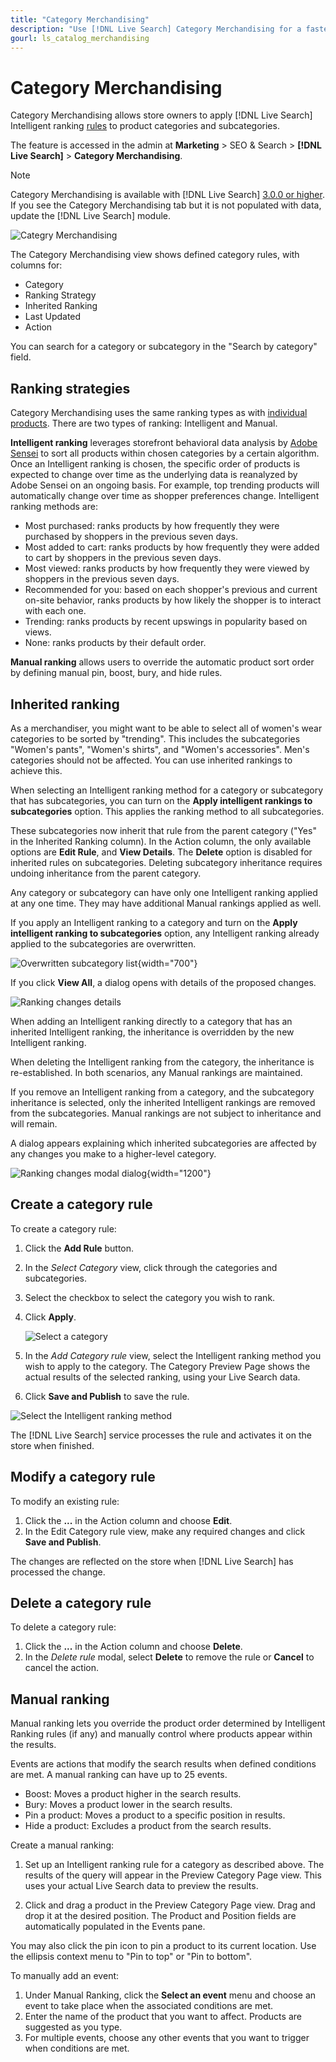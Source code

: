 ```yaml
---
title: "Category Merchandising"
description: "Use [!DNL Live Search] Category Merchandising for a faster shopping experience."
gourl: ls_catalog_merchandising
---
```


# Category Merchandising

Category Merchandising allows store owners to apply [!DNL Live Search] Intelligent ranking [rules](rules.md) to product categories and subcategories.

The feature is accessed in the admin at **Marketing** > SEO & Search > **[!DNL Live Search]** > **Category Merchandising**.

>[!NOTE]
>
>Category Merchandising is available with [!DNL Live Search] [3.0.0 or higher](release-notes.md). If you see the Category Merchandising tab but it is not populated with data, update the [!DNL Live Search] module.

![Categry Merchandising](assets/category_workspace.png)

The Category Merchandising view shows defined category rules, with columns for:

* Category
* Ranking Strategy
* Inherited Ranking
* Last Updated
* Action

You can search for a category or subcategory in the "Search by category" field.

## Ranking strategies

Category Merchandising uses the same ranking types as with [individual products](rules-workspace.md).
There are two types of ranking: Intelligent and Manual.

**Intelligent ranking** leverages storefront behavioral data analysis by [Adobe Sensei](https://www.adobe.com/sensei.html) to sort all products within chosen categories by a certain algorithm. Once an Intelligent ranking is chosen, the specific order of products is expected to change over time as the underlying data is reanalyzed by Adobe Sensei on an ongoing basis. For example, top trending products will automatically change over time as shopper preferences change. 
Intelligent ranking methods are:

* Most purchased: ranks products by how frequently they were purchased by shoppers in the previous seven days.
* Most added to cart: ranks products by how frequently they were added to cart by shoppers in the previous seven days.
* Most viewed: ranks products by how frequently they were viewed by shoppers in the previous seven days.
* Recommended for you: based on each shopper's previous and current on-site behavior, ranks products by how likely the shopper is to interact with each one.
* Trending: ranks products by recent upswings in popularity based on views.
* None: ranks products by their default order.

**Manual ranking** allows users to override the automatic product sort order by defining manual pin, boost, bury, and hide rules. 

## Inherited ranking

As a merchandiser, you might want to be able to select all of women's wear categories to be sorted by "trending". This includes the subcategories "Women's pants", "Women's shirts", and "Women's accessories". Men's categories should not be affected. You can use inherited rankings to achieve this.

When selecting an Intelligent ranking method for a category or subcategory that has subcategories, you can turn on the **Apply intelligent rankings to subcategories** option. This applies the ranking method to all subcategories.

These subcategories now inherit that rule from the parent category ("Yes" in the Inherited Ranking column). In the Action column, the only available options are **Edit Rule**, and **View Details**. The **Delete** option is disabled for inherited rules on subcategories. Deleting subcategory inheritance requires undoing inheritance from the parent category.

Any category or subcategory can have only one Intelligent ranking applied at any one time. They may have additional Manual rankings applied as well.

If you apply an Intelligent ranking to a category and turn on the **Apply intelligent ranking to subcategories** option, any Intelligent ranking already applied to the subcategories are overwritten.

![Overwritten subcategory list](assets/category_overwite_subs.png){width="700"}

If you click **View All**, a dialog opens with details of the proposed changes.

![Ranking changes details](assets/category_overwrite.png)

When adding an Intelligent ranking directly to a category that has an inherited Intelligent ranking, the inheritance is overridden by the new Intelligent ranking. 

When deleting the Intelligent ranking from the category, the inheritance is re-established.
In both scenarios, any Manual rankings are maintained.

If you remove an Intelligent ranking from a category, and the subcategory inheritance is selected, only the inherited Intelligent rankings are removed from the subcategories. Manual rankings are not subject to inheritance and will remain.

A dialog appears explaining which inherited subcategories are affected by any changes you make to a higher-level category.

![Ranking changes modal dialog](assets/category_overwrite_modal.png){width="1200"}

## Create a category rule

To create a category rule:

1. Click the **Add Rule** button.
1. In the _Select Category_ view, click through the categories and subcategories.
1. Select the checkbox to select the category you wish to rank.
1. Click **Apply**.

    ![Select a category](assets/category_select.png)

1. In the _Add Category rule_ view, select the Intelligent ranking method you wish to apply to the category.
   The Category Preview Page shows the actual results of the selected ranking, using your Live Search data.
1. Click **Save and Publish** to save the rule.

  ![Select the Intelligent ranking method](assets/category_ranking.png)

The [!DNL Live Search] service processes the rule and activates it on the store when finished.

## Modify a category rule

To modify an existing rule:

1. Click the **...** in the Action column and choose **Edit**.
1. In the Edit Category rule view, make any required changes and click **Save and Publish**.

The changes are reflected on the store when [!DNL Live Search] has processed the change.

## Delete a category rule

To delete a category rule:

1. Click the **...** in the Action column and choose **Delete**.
1. In the _Delete rule_ modal, select **Delete** to remove the rule or **Cancel** to cancel the action.

## Manual ranking

Manual ranking lets you override the product order determined by Intelligent Ranking rules (if any) and manually control where products appear within the results.

Events are actions that modify the search results when defined conditions are met. A manual ranking can have up to 25 events.

* Boost: Moves a product higher in the search results.
* Bury: Moves a product lower in the search results.
* Pin a product: Moves a product to a specific position in results.
* Hide a product: Excludes a product from the search results.

Create a manual ranking:

1. Set up an Intelligent ranking rule for a category as described above. The results of the query will appear in the Preview Category Page view. This uses your actual Live Search data to preview the results.

1. Click and drag a product in the Preview Category Page view. Drag and drop it at the desired position. The Product and Position fields are automatically populated in the Events pane.
  
  You may also click the pin icon to pin a product to its current location. Use the ellipsis context menu to "Pin to top" or "Pin to bottom".

To manually add an event:

1. Under Manual Ranking, click the **Select an event** menu and choose an event to take place when the associated conditions are met. 
1. Enter the name of the product that you want to affect. Products are suggested as you type.
1. For multiple events, choose any other events that you want to trigger when conditions are met.
